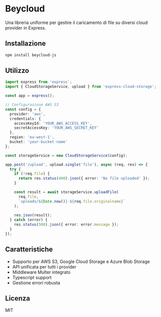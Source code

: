 # Beycloud

Una libreria uniforme per gestire il caricamento di file su diversi cloud provider in Express.

## Installazione

```bash
npm install beycloud-js
```

## Utilizzo

```typescript
import express from 'express';
import { CloudStorageService, upload } from 'express-cloud-storage';

const app = express();

// Configurazione AWS S3
const config = {
  provider: 'aws',
  credentials: {
    accessKeyId: 'YOUR_AWS_ACCESS_KEY',
    secretAccessKey: 'YOUR_AWS_SECRET_KEY'
  },
  region: 'eu-west-1',
  bucket: 'your-bucket-name'
};

const storageService = new CloudStorageService(config);

app.post('/upload', upload.single('file'), async (req, res) => {
  try {
    if (!req.file) {
      return res.status(400).json({ error: 'No file uploaded' });
    }

    const result = await storageService.uploadFile(
      req.file,
      `uploads/${Date.now()}-${req.file.originalname}`
    );
    
    res.json(result);
  } catch (error) {
    res.status(500).json({ error: error.message });
  }
});
```

## Caratteristiche

- Supporto per AWS S3, Google Cloud Storage e Azure Blob Storage
- API unificata per tutti i provider
- Middleware Multer integrato
- Typescript support
- Gestione errori robusta

## Licenza

MIT

